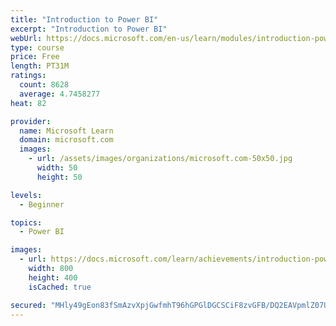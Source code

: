 ```yaml
---
title: "Introduction to Power BI"
excerpt: "Introduction to Power BI"
webUrl: https://docs.microsoft.com/en-us/learn/modules/introduction-power-bi/
type: course
price: Free
length: PT31M
ratings:
  count: 8628
  average: 4.7458277
heat: 82

provider:
  name: Microsoft Learn
  domain: microsoft.com
  images:
    - url: /assets/images/organizations/microsoft.com-50x50.jpg
      width: 50
      height: 50

levels:
  - Beginner

topics:
  - Power BI

images:
  - url: https://docs.microsoft.com/learn/achievements/introduction-power-bi-social.png
    width: 800
    height: 400
    isCached: true

secured: "MHly49gEon83fSmAzvXpjGwfmhT96hGPGlDGCSCiF8zvGFB/DQ2EAVpmlZ07UFE0OiTHQuAy0+83rKEqgm5GKTx+xc7NHyQtwYeD/SdfMtkfKYUO5GWbA9L/bNttEkWAzfQBPPvY2PMm4SjoVAqJPqivlfQlVFZ2Sm8i8fz+QidGpBmoaqDj6nRpNuwQeIiIwGJuQQxvblFCCmaWa9kmSrGdzTdMOGx7TRE5RRrAWHHTMLUG5NkaVgxMpy9bqqMtCPPLj2Vi+FVBZY1M7FnFN/9bH0bAIREsu2cYqa2BPi778OCeq/rbrwLoLVlSM1CrnUidhCLy+57GoDJ0tejil1fKz3L10Cz+jX8x2KS1rpTFuWmm6RdD+nc1P2vz0WPn12y+qdmG9Bn5i0D1DJ6uUQrSPRCb+BeOygmNVyBT3s4=;VdWVx7dKXMGzeApVr6X83A=="
---
```


